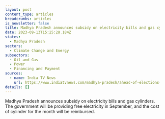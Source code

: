 ```yaml
---
layout: post
content_type: articles
breadcrumbs: articles
is_newsletter: false
title: Madhya Pradesh announces subsidy on electricity bills and gas cylinders
date: 2023-09-13T15:25:28.184Z
states:
  - Madhya Pradesh
sectors:
  - Climate Change and Energy
subsectors:
  - Oil and Gas
  - Power
  - Financing and Payment
sources:
  - name: India TV News
    url: https://www.indiatvnews.com/madhya-pradesh/ahead-of-elections-shivraj-singh-chouhan-announces-subsidy-in-electricity-gas-cylinders-2023-08-31-889962
details: []
---
```

Madhya Pradesh announces subsidy on electricity bills and gas cylinders. The government will be providing free electricity in September, and the cost of cylinder for the month will be reimbursed.
